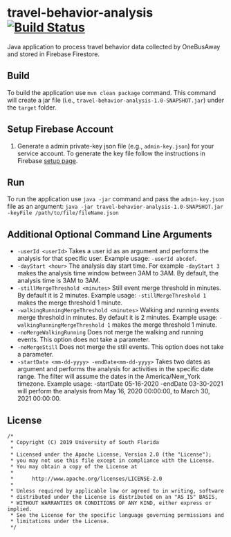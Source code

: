 # travel-behavior-analysis [![Build Status](https://travis-ci.org/CUTR-at-USF/travel-behavior-analysis.svg?branch=master)](https://travis-ci.org/CUTR-at-USF/travel-behavior-analysis)
Java application to process travel behavior data collected by OneBusAway and stored in Firebase Firestore.

## Build 
To build the application use `mvn clean package` command. This command will create a jar file 
(i.e., `travel-behavior-analysis-1.0-SNAPSHOT.jar`) under the `target` folder.
 
## Setup Firebase Account
1. Generate a admin private-key json file (e.g., `admin-key.json`) for your service account.
To generate the key file follow the instructions in Firebase [setup page](https://firebase.google.com/docs/admin/setup#initialize_the_sdk).

## Run
To run the application use `java -jar` command and pass the `admin-key.json` file as an argument:
`java -jar travel-behavior-analysis-1.0-SNAPSHOT.jar -keyFile /path/to/file/fileName.json`

## Additional Optional Command Line Arguments 
* `-userId <userId>` Takes a user id as an argument and performs the analysis for that specific user. Example usage:
`-userId abcdef`.
* `-dayStart <hour>` The analysis day start time. For example `-dayStart 3` makes the analysis time 
window between 3AM to 3AM. By default, the analysis time is 3AM to 3AM.
* `-stillMergeThreshold <minutes>` Still event merge threshold in minutes. By default it is 2 minutes. Example usage:
`-stillMergeThreshold 1` makes the merge threshold 1 minute.
* `-walkingRunningMergeThreshold <minutes>` Walking and running events merge threshold in minutes. 
By default it is 2 minutes. Example usage: `-walkingRunningMergeThreshold 1` makes the merge threshold 1 minute.
* `-noMergeWalkingRunning` Does not merge the walking and running events. This option does not take a parameter.
* `-noMergeStill` Does not merge the still events.  This option does not take a parameter.
* `-startDate <mm-dd-yyyy> -endDate<mm-dd-yyyy>` Takes two dates as argument and performs the analysis for activities in
  the specific date range. The filter will assume the dates in the America/New_York timezone. Example usage:
  -startDate 05-16-2020 -endDate 03-30-2021 will perform the analysis from May 16, 2020 00:00:00, to March 30, 2021 00:00:00.

## License

```
/*
 * Copyright (C) 2019 University of South Florida
 *
 * Licensed under the Apache License, Version 2.0 (the "License");
 * you may not use this file except in compliance with the License.
 * You may obtain a copy of the License at
 *
 *      http://www.apache.org/licenses/LICENSE-2.0
 *
 * Unless required by applicable law or agreed to in writing, software
 * distributed under the License is distributed on an "AS IS" BASIS,
 * WITHOUT WARRANTIES OR CONDITIONS OF ANY KIND, either express or implied.
 * See the License for the specific language governing permissions and
 * limitations under the License.
 */
 ```

